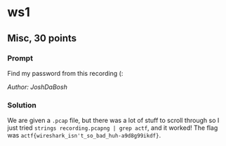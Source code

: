 # ws1
## Misc, 30 points

### Prompt

Find my password from this recording (:

*Author: JoshDaBosh*

### Solution

We are given a `.pcap` file, but there was a lot of stuff to scroll through so I just tried `strings recording.pcapng | grep actf`, and it worked! The flag was `actf{wireshark_isn't_so_bad_huh-a9d8g99ikdf}`.
